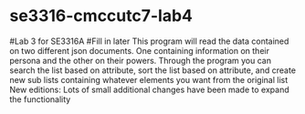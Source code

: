 # se3316-cmccutc7-lab4
#Lab 3 for SE3316A
#Fill in later
This program will read the data contained on two different json documents. One containing information on their persona and the other on their powers. Through the program you can search the list based on attribute, sort the list based on attribute, and create new sub lists containing whatever elements you want from the original list
New editions: Lots of small additional changes have been made to expand the functionality
